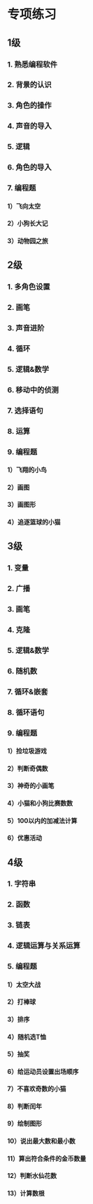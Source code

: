 # 专项练习
## 1级
### 1. 熟悉编程软件
### 2. 背景的认识
### 3. 角色的操作
### 4. 声音的导入
### 5. 逻辑
### 6. 角色的导入
### 7. 编程题
#### 1）飞向太空
#### 2）小狗长大记
#### 3）动物园之旅

## 2级
### 1. 多角色设置
### 2. 画笔
### 3. 声音进阶
### 4. 循环
### 5. 逻辑&数学
### 6. 移动中的侦测
### 7. 选择语句
### 8. 运算
### 9. 编程题
#### 1）飞翔的小鸟
#### 2）画图
#### 3）画图形
#### 4）追逐篮球的小猫

## 3级
### 1. 变量
### 2. 广播
### 3. 画笔
### 4. 克隆
### 5. 逻辑&数学
### 6. 随机数
### 7. 循环&嵌套
### 8. 循环语句
### 9. 编程题
#### 1）捡垃圾游戏
#### 2）判断奇偶数
#### 3）神奇的小画笔
#### 4）小猫和小狗比赛数数
#### 5）100以内的加减法计算
#### 6）优惠活动

## 4级
### 1. 字符串
### 2. 函数
### 3. 链表
### 4. 逻辑运算与关系运算
### 5. 编程题
#### 1）太空大战
#### 2）打棒球
#### 3）排序
#### 4）随机选T恤
#### 5）抽奖
#### 6）给运动员设置出场顺序
#### 7）不喜欢奇数的小猫
#### 8）判断闰年
#### 9）绘制图形
#### 10）说出最大数和最小数
#### 11）算出符合条件的金币数量
#### 12）判断水仙花数
#### 13）计算数根